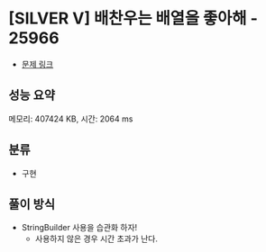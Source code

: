 # [SILVER V] 배찬우는 배열을 좋아해 - 25966

- [문제 링크](https://www.acmicpc.net/problem/25966)

## 성능 요약

메모리: 407424 KB, 시간: 2064 ms

## 분류

- 구현

## 풀이 방식

- StringBuilder 사용을 습관화 하자!
    - 사용하지 않은 경우 시간 초과가 난다.